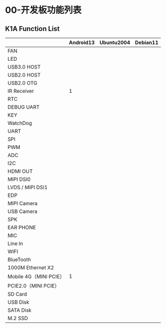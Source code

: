 # 00-开发板功能列表





## K1A Function List

|                        | Android13 | Ubuntu2004 | Debian11 |
| ---------------------- | --------- | ---------- | -------- |
| FAN                    |           |            |          |
| LED                    |           |            |          |
| USB3.0 HOST            |           |            |          |
| USB2.0 HOST            |           |            |          |
| USB2.0 OTG             |           |            |          |
| IR Receiver            | 1         |            |          |
| RTC                    |           |            |          |
| DEBUG UART             |           |            |          |
| KEY                    |           |            |          |
| WatchDog               |           |            |          |
| UART                   |           |            |          |
| SPI                    |           |            |          |
| PWM                    |           |            |          |
| ADC                    |           |            |          |
| I2C                    |           |            |          |
| HDMI OUT               |           |            |          |
| MIPI DSI0              |           |            |          |
| LVDS / MIPI DSI1       |           |            |          |
| EDP                    |           |            |          |
| MIPI Camera            |           |            |          |
| USB Camera             |           |            |          |
| SPK                    |           |            |          |
| EAR PHONE              |           |            |          |
| MIC                    |           |            |          |
| Line In                |           |            |          |
| WIFI                   |           |            |          |
| BlueTooth              |           |            |          |
| 1000M Ethernet X2      |           |            |          |
| Mobile 4G（MINI PCIE） | 1         |            |          |
| PCIE2.0（MINI PCIE）   |           |            |          |
| SD Card                |           |            |          |
| USB Disk               |           |            |          |
| SATA Disk              |           |            |          |
| M.2 SSD                |           |            |          |
